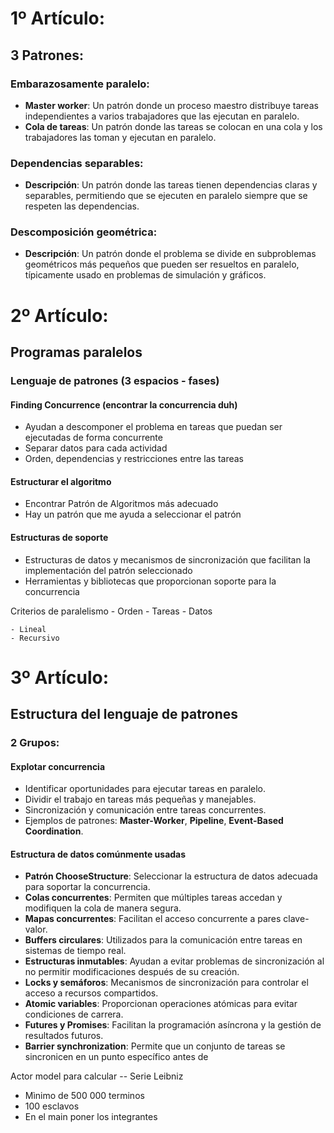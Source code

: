 # 1º Artículo:

## 3 Patrones:

### Embarazosamente paralelo:
- **Master worker**: Un patrón donde un proceso maestro distribuye tareas independientes a varios trabajadores que las ejecutan en paralelo.
- **Cola de tareas**: Un patrón donde las tareas se colocan en una cola y los trabajadores las toman y ejecutan en paralelo.

### Dependencias separables:
- **Descripción**: Un patrón donde las tareas tienen dependencias claras y separables, permitiendo que se ejecuten en paralelo siempre que se respeten las dependencias.

### Descomposición geométrica:
- **Descripción**: Un patrón donde el problema se divide en subproblemas geométricos más pequeños que pueden ser resueltos en paralelo, típicamente usado en problemas de simulación y gráficos.

# 2º Artículo:

## Programas paralelos 

### Lenguaje de patrones (3 espacios - fases)

#### Finding Concurrence (encontrar la concurrencia duh)
- Ayudan a descomponer el problema en tareas que puedan ser ejecutadas de forma concurrente
- Separar datos para cada actividad
- Orden, dependencias y restricciones entre las tareas

#### Estructurar el algoritmo
- Encontrar Patrón de Algoritmos más adecuado 
- Hay un patrón que me ayuda a seleccionar el patrón

#### Estructuras de soporte
- Estructuras de datos y mecanismos de sincronización que facilitan la implementación del patrón seleccionado
- Herramientas y bibliotecas que proporcionan soporte para la concurrencia

Criterios de paralelismo
    - Orden
    - Tareas
    - Datos

    - Lineal
    - Recursivo


# 3º Artículo:

## Estructura del lenguaje de patrones

### 2 Grupos:

#### Explotar concurrencia
- Identificar oportunidades para ejecutar tareas en paralelo.
- Dividir el trabajo en tareas más pequeñas y manejables.
- Sincronización y comunicación entre tareas concurrentes.
- Ejemplos de patrones: **Master-Worker**, **Pipeline**, **Event-Based Coordination**.

#### Estructura de datos comúnmente usadas
- **Patrón ChooseStructure**: Seleccionar la estructura de datos adecuada para soportar la concurrencia.
- **Colas concurrentes**: Permiten que múltiples tareas accedan y modifiquen la cola de manera segura.
- **Mapas concurrentes**: Facilitan el acceso concurrente a pares clave-valor.
- **Buffers circulares**: Utilizados para la comunicación entre tareas en sistemas de tiempo real.
- **Estructuras inmutables**: Ayudan a evitar problemas de sincronización al no permitir modificaciones después de su creación.
- **Locks y semáforos**: Mecanismos de sincronización para controlar el acceso a recursos compartidos.
- **Atomic variables**: Proporcionan operaciones atómicas para evitar condiciones de carrera.
- **Futures y Promises**: Facilitan la programación asíncrona y la gestión de resultados futuros.
- **Barrier synchronization**: Permite que un conjunto de tareas se sincronicen en un punto específico antes de 








Actor model para calcular --
Serie Leibniz

- Mìnimo de 500 000 terminos
- 100 esclavos
- En el main poner los integrantes